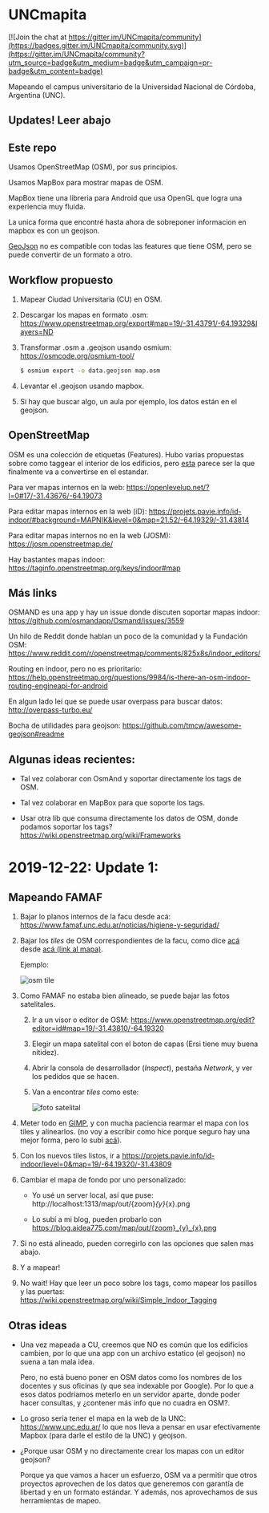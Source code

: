 # UNCmapita

[![Join the chat at https://gitter.im/UNCmapita/community](https://badges.gitter.im/UNCmapita/community.svg)](https://gitter.im/UNCmapita/community?utm_source=badge&utm_medium=badge&utm_campaign=pr-badge&utm_content=badge)

Mapeando el campus universitario de la Universidad Nacional de Córdoba, Argentina (UNC).

## Updates! Leer abajo

## Este repo

Usamos OpenStreetMap (OSM), por sus principios.

Usamos MapBox para mostrar mapas de OSM.

MapBox tiene una libreria para Android que usa OpenGL que logra una experiencia muy fluida.

La unica forma que encontré hasta ahora de sobreponer informacion en mapbox es con un geojson.

[GeoJson](https://geojson.org/) no es compatible con todas las features que tiene OSM, pero se
puede convertir de un formato a otro.


## Workflow propuesto

1. Mapear Ciudad Universitaria (CU) en OSM.

1.  Descargar los mapas en formato .osm:
https://www.openstreetmap.org/export#map=19/-31.43791/-64.19329&layers=ND

1. Transformar .osm a .geojson usando osmium:
https://osmcode.org/osmium-tool/

   ```bash
   $ osmium export -o data.geojson map.osm
   ```

1. Levantar el .geojson usando mapbox.

1. Si hay que buscar algo, un aula por ejemplo, los datos están en el geojson.


## OpenStreetMap

OSM es una colección de etiquetas (Features).
Hubo varias propuestas sobre como taggear el interior de los edificios, pero
[esta](https://wiki.openstreetmap.org/wiki/Simple_Indoor_Tagging)
parece ser la que finalmente va a convertirse en el estandar.

Para ver mapas internos en la web:
https://openlevelup.net/?l=0#17/-31.43676/-64.19073

Para editar mapas internos en la web (iD):
https://projets.pavie.info/id-indoor/#background=MAPNIK&level=0&map=21.52/-64.19329/-31.43814

Para editar mapas internos no en la web (JOSM):
https://josm.openstreetmap.de/

Hay bastantes mapas indoor:
https://taginfo.openstreetmap.org/keys/indoor#map


## Más links

OSMAND es una app y hay un issue donde discuten soportar mapas indoor:
https://github.com/osmandapp/Osmand/issues/3559

Un hilo de Reddit donde hablan un poco de la comunidad y la Fundación OSM:
https://www.reddit.com/r/openstreetmap/comments/825x8s/indoor_editors/

Routing en indoor, pero no es prioritario:
https://help.openstreetmap.org/questions/9984/is-there-an-osm-indoor-routing-engineapi-for-android

En algun lado leí que se puede usar overpass para buscar datos:
http://overpass-turbo.eu/

Bocha de utilidades para geojson:
https://github.com/tmcw/awesome-geojson#readme

## Algunas ideas recientes:

* Tal vez colaborar con OsmAnd y soportar directamente los tags de OSM.

* Tal vez colaborar en MapBox para que soporte los tags.

* Usar otra lib que consuma directamente los datos de OSM, donde podamos soportar los tags?
https://wiki.openstreetmap.org/wiki/Frameworks


# 2019-12-22: Update 1:
 
## Mapeando FAMAF

1. Bajar lo planos internos de la facu desde acá:
https://www.famaf.unc.edu.ar/noticias/higiene-y-seguridad/

1. Bajar los _tiles_ de OSM correspondientes de la facu, como dice 
[acá](https://help.openstreetmap.org/questions/40163/where-can-i-find-out-tiles-number)
desde [acá (link al mapa)](https://mc.bbbike.org/mc/?lon=-64.193252&lat=-31.43807&zoom=19&num=1&mt0=mapnik).

   Ejemplo:
   
   ![osm tile](https://a.tile.openstreetmap.org/19/168655/310416.png)

1. Como FAMAF no estaba bien alineado, se puede bajar las fotos satelitales.

   2. Ir a un visor o editor de OSM: https://www.openstreetmap.org/edit?editor=id#map=19/-31.43810/-64.19320
   
   2. Elegir un mapa satelital con el boton de capas (Ersi tiene muy buena nitidez).
   
   2. Abrir la consola de desarrollador (_Inspect_), pestaña _Network_, y ver los pedidos que se hacen.

   2. Van a encontrar _tiles_ como este:

      ![foto satelital](https://wayback.maptiles.arcgis.com/arcgis/rest/services/world_imagery/mapserver/tile/3201/19/310416/168655)

1. Meter todo en [GIMP](https://www.gimp.org/), y con mucha paciencia rearmar el mapa con los tiles y alinearlos.
(no voy a escribir como hice porque seguro hay una mejor forma, pero lo subí [acá](https://blog.aidea775.com/map/out.xcf)).

1. Con los nuevos tiles listos, ir a 
https://projets.pavie.info/id-indoor/level=0&map=19/-64.19320/-31.43809

1. Cambiar el mapa de fondo por uno personalizado:

   * Yo usé un server local, así que puse: http://localhost:1313/map/out/{zoom}_{y}_{x}.png

   * Lo subí a mi blog, pueden probarlo con https://blog.aidea775.com/map/out/{zoom}_{y}_{x}.png

1. Si no está alineado, pueden corregirlo con las opciones que salen mas abajo.

1. Y a mapear!

1. No wait! Hay que leer un poco sobre los tags, como mapear los pasillos y las puertas:
https://wiki.openstreetmap.org/wiki/Simple_Indoor_Tagging

## Otras ideas

* Una vez mapeada a CU, creemos que NO es común que los edificios cambien,
por lo que una app con un archivo estatico (el geojson) no suena a tan mala idea.

   Pero, no está bueno poner en OSM datos como los nombres de los docentes y sus oficinas (y que sea indexable por Google).
   Por lo que a esos datos podríamos meterlo en un servidor aparte, donde poder hacer consultas,
   y ¿contener más info que no cuadra en OSM?.

* Lo groso sería tener el mapa en la web de la UNC: https://www.unc.edu.ar/
lo que nos lleva a pensar en usar efectivamente Mapbox (para darle el estilo de la UNC) y geojson.

* ¿Porque usar OSM y no directamente crear los mapas con un editor geojson?

   Porque ya que vamos a hacer un esfuerzo, OSM va a permitir que otros proyectos aprovechen de los datos que generemos
   con garantía de libertad y en un formato estándar. Y además, nos aprovechamos de sus herramientas de mapeo.
   
